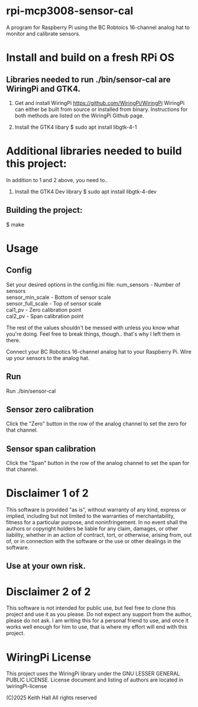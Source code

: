 # rpi-mcp3008-sensor-cal

A program for Raspberry Pi using the BC Robtoics 16-channel analog hat to
monitor and calibrate sensors.

# Install and build on a fresh RPi OS
## Libraries needed to run ./bin/sensor-cal are WiringPi and GTK4.

1. Get and install WiringPi
https://github.com/WiringPi/WiringPi
WiringPi can either be built from source or installed from binary.
Instructions for both methods are listed on the WiringPi Github page.

2. Install the GTK4 libary
$ sudo apt install libgtk-4-1

# Additional libraries needed to build this project:
In addition to 1 and 2 above, you need to..

1. Install the GTK4 Dev library
$ sudo apt install libgtk-4-dev

## Building the project:
$ make


# Usage
## Config
Set your desired options in the config.ini file:
num_sensors - Number of sensors <br />
sensor_min_scale - Bottom of sensor scale <br />
sensor_full_scale - Top of sensor scale <br />
cal1_pv - Zero calibration point <br />
cal2_pv - Span calibration point <br />

The rest of the values shouldn't be messed with unless you know what you're
doing. Feel free to break things, though.. that's why I left them in there.

Connect your BC Robotics 16-channel analog hat to your Raspberry Pi.
Wire up your sensors to the analog hat.

## Run
Run ./bin/sensor-cal

## Sensor zero calibration
Click the "Zero" button in the row of the analog channel to set the zero for
that channel.

## Sensor span calibration
Click the "Span" button in the row of the analog channel to set the span for
that channel.

# Disclaimer 1 of 2
This software is provided "as is", without warranty of any kind, express or
implied, including but not limited to the warranties of merchantability,
fitness for a particular purpose, and noninfringement. In no event shall the
authors or copyright holders be liable for any claim, damages, or other
liability, whether in an action of contract, tort, or otherwise, arising from,
out of, or in connection with the software or the use or other dealings in the
software.
## Use at your own risk.

# Disclaimer 2 of 2
This software is not intended for public use, but feel free to clone this
project and use it as you please. Do not expect any support from the author,
please do not ask. I am writing this for a personal friend to use, and once
it works well enough for him to use, that is where my effort will end with
this project.

# WiringPi License
This project uses the WiringPi library under the GNU LESSER GENERAL PUBLIC
LICENSE.
License document and listing of authors are located in \wiringPi-license

(C)2025 Keith Hall
All rights reserved
